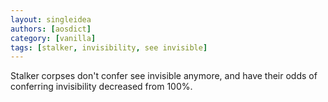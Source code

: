 ```yaml
---
layout: singleidea
authors: [aosdict]
category: [vanilla]
tags: [stalker, invisibility, see invisible]
---
```

Stalker corpses don't confer see invisible anymore, and have their odds of conferring invisibility decreased from 100%.
